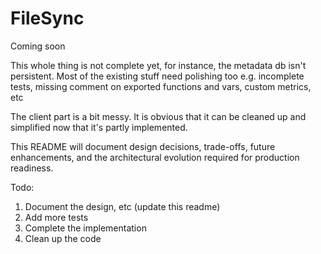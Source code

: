 # FileSync

Coming soon

This whole thing is not complete yet, for instance, the metadata db isn't persistent. Most of the existing stuff need polishing too e.g. incomplete tests, missing comment on exported functions and vars, custom metrics, etc

The client part is a bit messy. It is obvious that it can be cleaned up and simplified now that it's partly implemented. 

This README will document design decisions, trade-offs, future enhancements, and the architectural evolution required for production readiness.

Todo:
1. Document the design, etc (update this readme)
2. Add more tests
3. Complete the implementation 
4. Clean up the code
